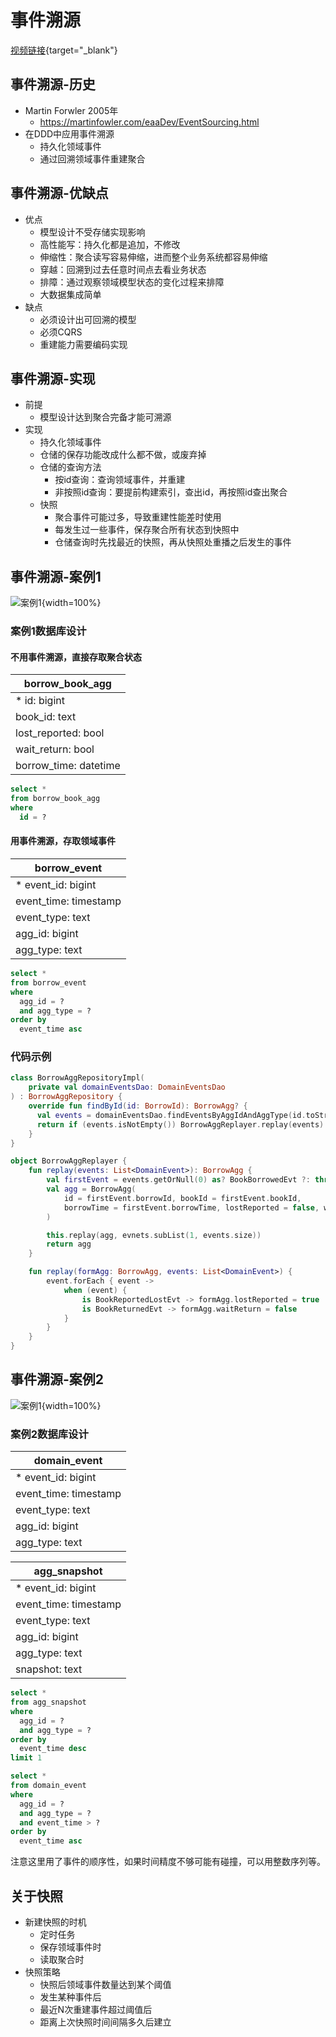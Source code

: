 # 事件溯源

[视频链接](https://www.bilibili.com/video/BV1rk4y1Z7Mr){target="\_blank"}

## 事件溯源-历史

- Martin Forwler 2005年
  - <https://martinfowler.com/eaaDev/EventSourcing.html>
- 在DDD中应用事件溯源
  - 持久化领域事件
  - 通过回溯领域事件重建聚合

## 事件溯源-优缺点

- 优点
  - 模型设计不受存储实现影响
  - 高性能写：持久化都是追加，不修改
  - 伸缩性：聚合读写容易伸缩，进而整个业务系统都容易伸缩
  - 穿越：回溯到过去任意时间点去看业务状态
  - 排障：通过观察领域模型状态的变化过程来排障
  - 大数据集成简单
- 缺点
  - 必须设计出可回溯的模型
  - 必须CQRS
  - 重建能力需要编码实现

## 事件溯源-实现

- 前提
  - 模型设计达到聚合完备才能可溯源
- 实现
  - 持久化领域事件
  - 仓储的保存功能改成什么都不做，或废弃掉
  - 仓储的查询方法
    - 按id查询：查询领域事件，并重建
    - 非按照id查询：要提前构建索引，查出id，再按照id查出聚合
  - 快照
    - 聚合事件可能过多，导致重建性能差时使用
    - 每发生过一些事件，保存聚合所有状态到快照中
    - 仓储查询时先找最近的快照，再从快照处重播之后发生的事件

## 事件溯源-案例1

![案例1](/ddd/event-sourcing1.png){width=100%}

### 案例1数据库设计

#### 不用事件溯源，直接存取聚合状态

| borrow_book_agg       |
| --------------------- |
| \* id: bigint         |
| book_id: text         |
| lost_reported: bool   |
| wait_return: bool     |
| borrow_time: datetime |

```sql
select *
from borrow_book_agg
where
  id = ?
```

#### 用事件溯源，存取领域事件

| borrow_event          |
| --------------------- |
| \* event_id: bigint   |
| event_time: timestamp |
| event_type: text      |
| agg_id: bigint        |
| agg_type: text        |

```sql
select *
from borrow_event
where
  agg_id = ?
  and agg_type = ?
order by
  event_time asc
```

### 代码示例

```kt
class BorrowAggRepositoryImpl(
    private val domainEventsDao: DomainEventsDao
) : BorrowAggRepository {
    override fun findById(id: BorrowId): BorrowAgg? {
      val events = domainEventsDao.findEventsByAggIdAndAggType(id.toString(), "Borrow")
      return if (events.isNotEmpty()) BorrowAggReplayer.replay(events) else null
    }
}

object BorrowAggReplayer {
    fun replay(events: List<DomainEvent>): BorrowAgg {
        val firstEvent = events.getOrNull(0) as? BookBorrowedEvt ?: throw DomainException("第一个事件不是借出书事件")
        val agg = BorrowAgg(
            id = firstEvent.borrowId, bookId = firstEvent.bookId,
            borrowTime = firstEvent.borrowTime, lostReported = false, waitReturn = false
        )

        this.replay(agg, evnets.subList(1, events.size))
        return agg
    }

    fun replay(formAgg: BorrowAgg, events: List<DomainEvent>) {
        event.forEach { event ->
            when (event) {
                is BookReportedLostEvt -> formAgg.lostReported = true
                is BookReturnedEvt -> formAgg.waitReturn = false
            }
        }
    }
}
```

## 事件溯源-案例2

![案例1](/ddd/event-sourcing2.png){width=100%}

### 案例2数据库设计

| domain_event          |
| --------------------- |
| \* event_id: bigint   |
| event_time: timestamp |
| event_type: text      |
| agg_id: bigint        |
| agg_type: text        |

| agg_snapshot          |
| --------------------- |
| \* event_id: bigint   |
| event_time: timestamp |
| event_type: text      |
| agg_id: bigint        |
| agg_type: text        |
| snapshot: text        |

```sql
select *
from agg_snapshot
where
  agg_id = ?
  and agg_type = ?
order by
  event_time desc
limit 1
```

```sql
select *
from domain_event
where
  agg_id = ?
  and agg_type = ?
  and event_time > ?
order by
  event_time asc
```

注意这里用了事件的顺序性，如果时间精度不够可能有碰撞，可以用整数序列等。

## 关于快照

- 新建快照的时机
  - 定时任务
  - 保存领域事件时
  - 读取聚合时
- 快照策略
  - 快照后领域事件数量达到某个阈值
  - 发生某种事件后
  - 最近N次重建事件超过阈值后
  - 距离上次快照时间间隔多久后建立
